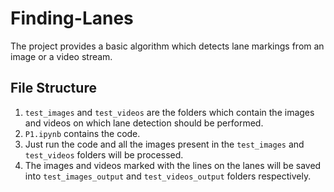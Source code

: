 # Finding-Lanes
The project provides a basic algorithm which detects lane markings from an image or a video stream.

## File Structure
1. `test_images` and `test_videos` are the folders which contain the images and videos on which lane detection should be performed.
2. `P1.ipynb` contains the code.
3. Just run the code and all the images present in the `test_images` and `test_videos` folders will be processed.
4. The images and videos marked with the lines on the lanes will be saved into `test_images_output` and `test_videos_output` folders respectively.
